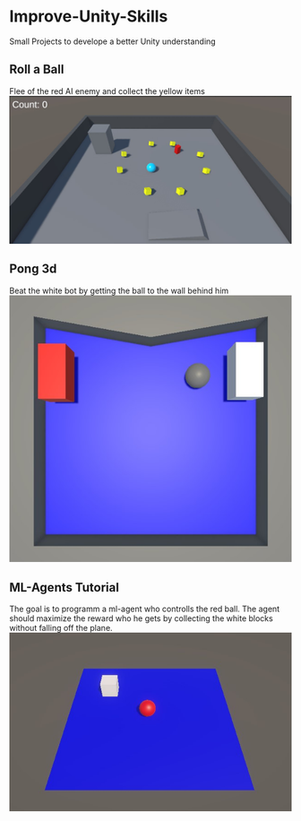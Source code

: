 # Improve-Unity-Skills
 Small Projects to develope a better Unity understanding

## Roll a Ball
Flee of the red AI enemy and collect the yellow items
![RaB](./Roll_a_ball/roll_a_ball.jpg)

## Pong 3d
Beat the white bot by getting the ball to the wall behind him
![Pong](./Pong/pong_3d.jpg)

## ML-Agents Tutorial
The goal is to programm a ml-agent who controlls the red ball. The agent should maximize the reward who he gets by collecting the white blocks without falling off the plane.
![ML-Agents](./ML-Agent/Ml-Agent.jpg)